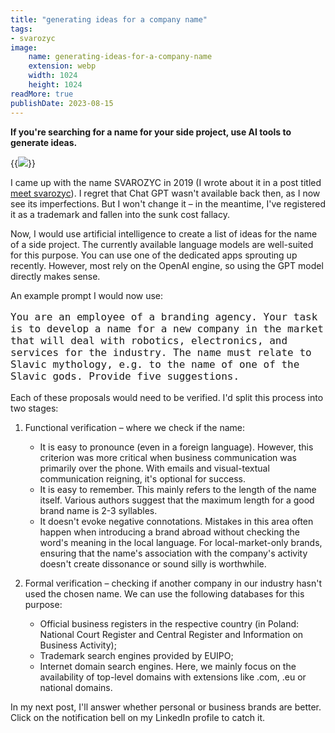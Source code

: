 ```yaml
---
title: "generating ideas for a company name"
tags:
- svarozyc
image:
    name: generating-ideas-for-a-company-name
    extension: webp
    width: 1024
    height: 1024
readMore: true
publishDate: 2023-08-15
---
```

**If you're searching for a name for your side project, use AI tools to generate ideas.**
<!--more-->
{{<image src="generating-ideas-for-a-company-name.webp" caption="generating ideas for a company name" displayCaption="false">}}

I came up with the name SVAROZYC in 2019 (I wrote about it in a post titled [meet svarozyc](/blog/meet-svarozyc/)). I regret that Chat GPT wasn't available back then, as I now see its imperfections. But I won't change it – in the meantime, I've registered it as a trademark and fallen into the sunk cost fallacy.

Now, I would use artificial intelligence to create a list of ideas for the name of a side project. The currently available language models are well-suited for this purpose. You can use one of the dedicated apps sprouting up recently. However, most rely on the OpenAI engine, so using the GPT model directly makes sense.

An example prompt I would now use:
<pre style="white-space: pre-wrap; font-size: 1rem;">You are an employee of a branding agency. Your task is to develop a name for a new company in the market that will deal with robotics, electronics, and services for the industry. The name must relate to Slavic mythology, e.g. to the name of one of the Slavic gods. Provide five suggestions.</pre>

Each of these proposals would need to be verified. I'd split this process into two stages:
1. Functional verification – where we check if the name:
    * It is easy to pronounce (even in a foreign language). However, this criterion was more critical when business communication was primarily over the phone. With emails and visual-textual communication reigning, it's optional for success.
    * It is easy to remember. This mainly refers to the length of the name itself. Various authors suggest that the maximum length for a good brand name is 2-3 syllables.
    * It doesn't evoke negative connotations. Mistakes in this area often happen when introducing a brand abroad without checking the word's meaning in the local language. For local-market-only brands, ensuring that the name's association with the company's activity doesn't create dissonance or sound silly is worthwhile.

2. Formal verification – checking if another company in our industry hasn't used the chosen name. We can use the following databases for this purpose:
    * Official business registers in the respective country (in Poland: National Court Register and Central Register and Information on Business Activity);
    * Trademark search engines provided by EUIPO;
    * Internet domain search engines. Here, we mainly focus on the availability of top-level domains with extensions like .com, .eu or national domains.

In my next post, I'll answer whether personal or business brands are better. Click on the notification bell on my LinkedIn profile to catch it.